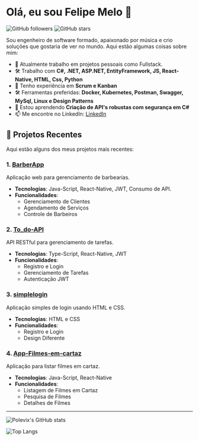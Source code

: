 # Olá, eu sou Felipe Melo 👋

![GitHub followers](https://img.shields.io/github/followers/polevix?style=social)
![GitHub stars](https://img.shields.io/github/stars/polevix?style=social)

Sou engenheiro de software formado, apaixonado por música e crio soluções que gostaria de ver no mundo. Aqui estão algumas coisas sobre mim:

- 💼 Atualmente trabalho em projetos pessoais como Fullstack.
- 🛠️ Trabalho com **C#, .NET, ASP.NET, EntityFramework, JS, React-Native, HTML, Css, Python**
- 🚀 Tenho experiência em **Scrum e Kanban**
- 🛠️ Ferramentas preferidas: **Docker, Kubernetes, Postman, Swagger, MySql, Linux e Design Patterns**
- 🚀 Estou aprendendo **Criação de API's robustas com segurança em C#**
- 📫 Me encontre no LinkedIn: [LinkedIn](https://www.linkedin.com/in/felipe-melo-251654302/)

## 📂 Projetos Recentes
Aqui estão alguns dos meus projetos mais recentes:

### 1. [BarberApp](https://github.com/polevix/barberApp)
Aplicação web para gerenciamento de barbearias.

- **Tecnologias**: Java-Script, React-Native, JWT, Consumo de API.
- **Funcionalidades**:
  - Gerenciamento de Clientes
  - Agendamento de Serviços
  - Controle de Barbeiros

### 2. [To_do-API](https://github.com/polevix/To_do-API)
API RESTful para gerenciamento de tarefas.

- **Tecnologias**: Type-Script, React-Native, JWT
- **Funcionalidades**:
  - Registro e Login
  - Gerenciamento de Tarefas
  - Autenticação JWT

### 3. [simplelogin](https://github.com/polevix/simplelogin)
Aplicação simples de login usando HTML e CSS.

- **Tecnologias**: HTML e CSS
- **Funcionalidades**:
  - Registro e Login
  - Design Diferente

### 4. [App-Filmes-em-cartaz](https://github.com/polevix/App-Filmes-em-cartaz)
Aplicação para listar filmes em cartaz.

- **Tecnologias**: Java-Script, React-Native
- **Funcionalidades**:
  - Listagem de Filmes em Cartaz
  - Pesquisa de Filmes
  - Detalhes de Filmes

---

![Polevix's GitHub stats](https://github-readme-stats.vercel.app/api?username=polevix&show_icons=true&theme=radical)

![Top Langs](https://github-readme-stats.vercel.app/api/top-langs/?username=polevix&layout=compact&theme=radical)
